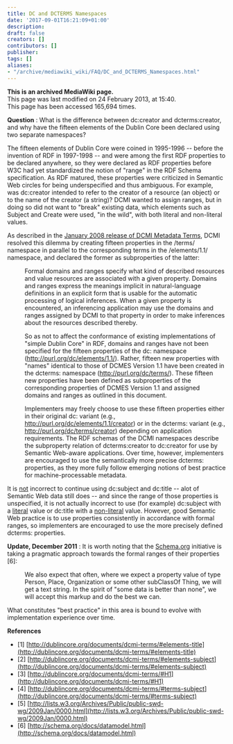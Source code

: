 ```yaml
---
title: DC and DCTERMS Namespaces
date: '2017-09-01T16:21:09+01:00'
description: 
draft: false
creators: []
contributors: []
publisher: 
tags: []
aliases:
- "/archive/mediawiki_wiki/FAQ/DC_and_DCTERMS_Namespaces.html"
---
```


 **This is an archived MediaWiki page.**  
This page was last modified on 24 February 2013, at 15:40.  
This page has been accessed 165,694 times.

**Question** : What is the difference between dc:creator and dcterms:creator, and why have the fifteen elements of the Dublin Core been declared using two separate namespaces?

The fifteen elements of Dublin Core were coined in 1995-1996 -- before the invention of RDF in 1997-1998 -- and were among the first RDF properties to be declared anywhere, so they were declared as RDF properties before W3C had yet standardized the notion of "range" in the RDF Schema specification. As RDF matured, these properties were criticized in Semantic Web circles for being underspecified and thus ambiguous. For example, was dc:creator intended to refer to the creator of a resource (an object) or to the name of the creator (a string)? DCMI wanted to assign ranges, but in doing so did not want to "break" existing data, which elements such as Subject and Create were used, "in the wild", with both literal and non-literal values.

As described in the [January 2008 release of DCMI Metadata Terms](http://dublincore.org/documents/2008/01/14/dcmi-terms/), DCMI resolved this dilemma by creating fifteen properties in the /terms/ namespace in parallel to the corresponding terms in the /elements/1.1/ namespace, and declared the former as subproperties of the latter:

<dl><dd>Formal domains and ranges specify what kind of described resources and value resources are associated with a given property. Domains and ranges express the meanings implicit in natural-language definitions in an explicit form that is usable for the automatic processing of logical inferences. When a given property is encountered, an inferencing application may use the domains and ranges assigned by DCMI to that property in order to make inferences about the resources described thereby.
</dd></dl>
<dl><dd>So as not to affect the conformance of existing implementations of "simple Dublin Core" in RDF, domains and ranges have not been specified for the fifteen properties of the dc: namespace (<a href="http://purl.org/dc/elements/1.1/" class="external free" rel="nofollow">http://purl.org/dc/elements/1.1/</a>). Rather, fifteen new properties with "names" identical to those of DCMES Version 1.1 have been created in the dcterms: namespace (<a href="http://purl.org/dc/terms/" class="external free" rel="nofollow">http://purl.org/dc/terms/</a>). These fifteen new properties have been defined as subproperties of the corresponding properties of DCMES Version 1.1 and assigned domains and ranges as outlined in this document.
</dd></dl>
<dl><dd>Implementers may freely choose to use these fifteen properties either in their original dc: variant (e.g., <a href="http://purl.org/dc/elements/1.1/creator" class="external free" rel="nofollow">http://purl.org/dc/elements/1.1/creator</a>) or in the dcterms: variant (e.g., <a href="http://purl.org/dc/terms/creator" class="external free" rel="nofollow">http://purl.org/dc/terms/creator</a>) depending on application requirements. The RDF schemas of the DCMI namespaces describe the subproperty relation of dcterms:creator to dc:creator for use by Semantic Web-aware applications. Over time, however, implementers are encouraged to use the semantically more precise dcterms: properties, as they more fully follow emerging notions of best practice for machine-processable metadata. 
</dd></dl>


It is <u>not</u> incorrect to continue using dc:subject and dc:title -- alot of Semantic Web data still does -- and since the range of those properties is unspecified, it is not actually incorrect to use (for example) dc:subject with a <u>literal</u> value or dc:title with a <u>non-literal</u> value. However, good Semantic Web practice is to use properties consistently in accordance with formal ranges, so implementers are encouraged to use the more precisely defined dcterms: properties.

**Update, December 2011** : It is worth noting that the [Schema.org](http://schema.org/) initiative is taking a pragmatic approach towards the formal ranges of their properties [6]:

<dl><dd>We also expect that often, where we expect a property value of type Person, Place, Organization or some other subClassOf Thing, we will get a text string. In the spirit of "some data is better than none", we will accept this markup and do the best we can.
</dd></dl>


What constitutes "best practice" in this area is bound to evolve with implementation experience over time.

**References**

- [1] [http://dublincore.org/documents/dcmi-terms/#elements-title](http://dublincore.org/documents/dcmi-terms/#elements-title)
- [2] [http://dublincore.org/documents/dcmi-terms/#elements-subject](http://dublincore.org/documents/dcmi-terms/#elements-subject)
- [3] [http://dublincore.org/documents/dcmi-terms/#H1](http://dublincore.org/documents/dcmi-terms/#H1)
- [4] [http://dublincore.org/documents/dcmi-terms/#terms-subject](http://dublincore.org/documents/dcmi-terms/#terms-subject)
- [5] [http://lists.w3.org/Archives/Public/public-swd-wg/2009Jan/0000.html](http://lists.w3.org/Archives/Public/public-swd-wg/2009Jan/0000.html)
- [6] [http://schema.org/docs/datamodel.html](http://schema.org/docs/datamodel.html)

